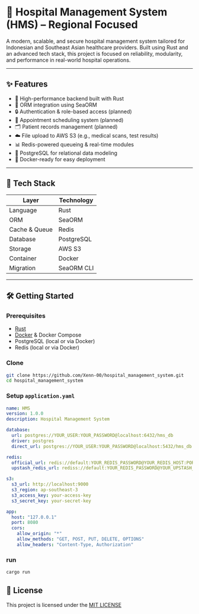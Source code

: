 # 🏥 Hospital Management System (HMS) – Regional Focused

A modern, scalable, and secure hospital management system tailored for Indonesian and Southeast Asian healthcare providers. Built using Rust and an advanced tech stack, this project is focused on reliability, modularity, and performance in real-world hospital operations.

---

## ✨ Features

- 🚀 High-performance backend built with Rust
- 🧠 ORM integration using SeaORM
- 🔒 Authentication & role-based access (planned)
- 📅 Appointment scheduling system (planned)
- 🗂️ Patient records management (planned)
- ☁️ File upload to AWS S3 (e.g., medical scans, test results)
- 📊 Redis-powered queueing & real-time modules
- 🐘 PostgreSQL for relational data modeling
- 🐳 Docker-ready for easy deployment

---

## 🔧 Tech Stack

| Layer        | Technology           |
|--------------|----------------------|
| Language     | Rust                 |
| ORM          | SeaORM               |
| Cache & Queue| Redis                |
| Database     | PostgreSQL           |
| Storage      | AWS S3               |
| Container    | Docker               |
| Migration    | SeaORM CLI           |

---

## 🛠️ Getting Started

### Prerequisites

- [Rust](https://www.rust-lang.org/)
- [Docker](https://www.docker.com/) & Docker Compose
- PostgreSQL (local or via Docker)
- Redis (local or via Docker)

### Clone

```bash
git clone https://github.com/Xenn-00/hospital_management_system.git
cd hospital_management_system
```

### Setup `application.yaml`

```yaml
name: HMS
version: 1.0.0
description: Hospital Management System

database:
  url: postgres://YOUR_USER:YOUR_PASSWORD@localhost:6432/hms_db
  driver: postgres
  direct_url: postgres://YOUR_USER:YOUR_PASSWORD@localhost:5432/hms_db

redis:
  official_url: redis://default:YOUR_REDIS_PASSWORD@YOUR_REDIS_HOST:PORT
  upstash_redis_url: rediss://default:YOUR_REDIS_PASSWORD@YOUR_UPSTASH_DOMAIN:6379

s3:
  s3_url: http://localhost:9000
  s3_region: ap-southeast-3
  s3_access_key: your-access-key
  s3_secret_key: your-secret-key

app:
  host: "127.0.0.1"
  port: 8080
  cors:
    allow_origin: "*"
    allow_methods: "GET, POST, PUT, DELETE, OPTIONS"
    allow_headers: "Content-Type, Authorization"
```

### run

```bash
cargo run
```

## 📄 License
This project is licensed under the [MIT LICENSE](LICENSE) 
